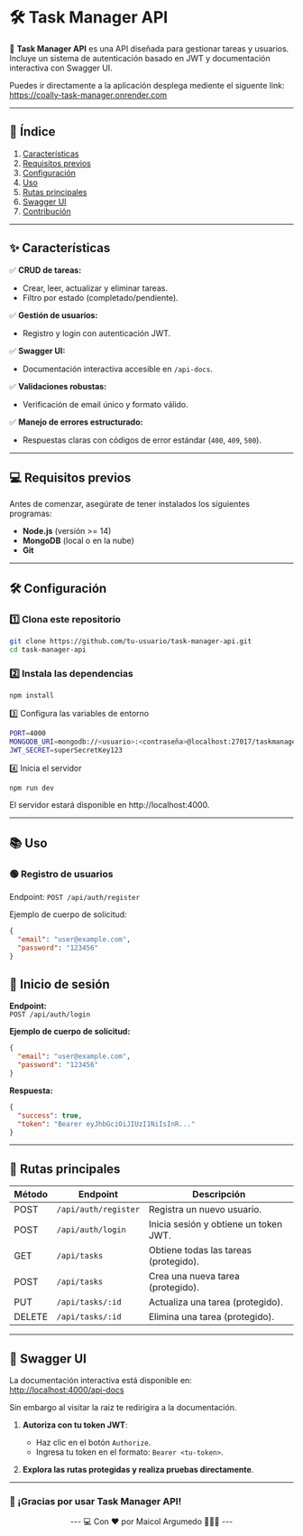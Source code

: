 # 🛠️ Task Manager API

🚀 **Task Manager API** es una API diseñada para gestionar tareas y usuarios. Incluye un sistema de autenticación basado en JWT y documentación interactiva con Swagger UI.

Puedes ir directamente a la aplicación desplega mediente el siguente link: https://coally-task-manager.onrender.com

---

## 📑 **Índice**
1. [Características](#-características)
2. [Requisitos previos](#-requisitos-previos)
3. [Configuración](#-configuración)
4. [Uso](#-uso)
5. [Rutas principales](#-rutas-principales)
6. [Swagger UI](#-swagger-ui)
7. [Contribución](#-contribución)

---

## ✨ **Características**

✅ **CRUD de tareas:**  
- Crear, leer, actualizar y eliminar tareas.  
- Filtro por estado (completado/pendiente).  

✅ **Gestión de usuarios:**  
- Registro y login con autenticación JWT.  

✅ **Swagger UI:**  
- Documentación interactiva accesible en `/api-docs`.  

✅ **Validaciones robustas:**  
- Verificación de email único y formato válido.  

✅ **Manejo de errores estructurado:**  
- Respuestas claras con códigos de error estándar (`400`, `409`, `500`).

---

## 💻 **Requisitos previos**

Antes de comenzar, asegúrate de tener instalados los siguientes programas:

- **Node.js** (versión >= 14)
- **MongoDB** (local o en la nube)
- **Git**

---

## 🛠️ **Configuración**

### 1️⃣ **Clona este repositorio**

```bash
git clone https://github.com/tu-usuario/task-manager-api.git
cd task-manager-api
```

### 2️⃣ Instala las dependencias


```bash
npm install
```

3️⃣ Configura las variables de entorno

```bash
PORT=4000
MONGODB_URI=mongodb://<usuario>:<contraseña>@localhost:27017/taskmanagerdb
JWT_SECRET=superSecretKey123
```

4️⃣ Inicia el servidor


```bash
npm run dev
```

El servidor estará disponible en http://localhost:4000.


---
## 📚 **Uso** 
### 🟢 Registro de usuarios

Endpoint:
`POST /api/auth/register`

Ejemplo de cuerpo de solicitud:
```json
{
  "email": "user@example.com",
  "password": "123456"
}
```

## 🔑 Inicio de sesión

**Endpoint:**  
`POST /api/auth/login`

**Ejemplo de cuerpo de solicitud:**
```json
{
  "email": "user@example.com",
  "password": "123456"
}
```
**Respuesta:**
```json
{
  "success": true,
  "token": "Bearer eyJhbGciOiJIUzI1NiIsInR..."
}
```
--- 
## 📜 Rutas principales

| **Método** | **Endpoint**          | **Descripción**                           |
|------------|-----------------------|-------------------------------------------|
| POST       | `/api/auth/register`  | Registra un nuevo usuario.                |
| POST       | `/api/auth/login`     | Inicia sesión y obtiene un token JWT.     |
| GET        | `/api/tasks`          | Obtiene todas las tareas (protegido).     |
| POST       | `/api/tasks`          | Crea una nueva tarea (protegido).         |
| PUT        | `/api/tasks/:id`      | Actualiza una tarea (protegido).          |
| DELETE     | `/api/tasks/:id`      | Elimina una tarea (protegido).            |


---
## 🧩 Swagger UI

La documentación interactiva está disponible en:  
[http://localhost:4000/api-docs](http://localhost:4000/api-docs)

Sin embargo al visitar la raiz te redirigira a la documentación.

1. **Autoriza con tu token JWT**:
   - Haz clic en el botón `Authorize`.
   - Ingresa tu token en el formato: `Bearer <tu-token>`.

2. **Explora las rutas protegidas y realiza pruebas directamente**.
---

### 🚀 ¡Gracias por usar Task Manager API!

<div align="center">
---
💻 Con ❤️ por Maicol Argumedo 🧑🏻‍💻
---
</div> 

